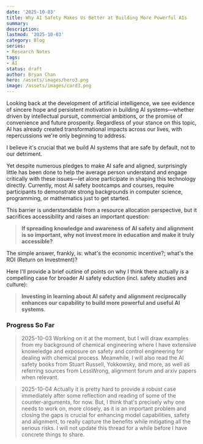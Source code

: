 ```yaml
---
date: '2025-10-03'
title: Why AI Safety Makes Us Better at Building More Powerful AIs
summary: 
description: 
lastmod: '2025-10-03'
category: Blog
series:
- Research Notes
tags:
- AI
status: draft
author: Bryan Chan
hero: /assets/images/hero3.png
image: /assets/images/card3.png
---
```


Looking back at the development of artificial intelligence, we see evidence of sincere hope and persistent motivation in building AI systems—whether driven by intellectual pursuit, commercial ambitions, or the promise of convenience and future prosperity. Regardless of your stance on this topic, AI has already created transformational impacts across our lives, with repercussions we're only beginning to address.

I believe it's crucial that we build AI systems that are safe by default, not to our detriment.

Yet despite numerous pledges to make AI safe and aligned, surprisingly little has been done to help the average person understand and engage critically with these issues—let alone participate in shaping this technology directly. Currently, most AI safety bootcamps and courses, require participants to demonstrate strong backgrounds in computer science, programming, or mathematics just to get started.

This barrier is understandable from a resource allocation perspective, but it sacrifices accessibility and raises an important question: 

> **If spreading knowledge and awareness of AI safety and alignment is so important, why not invest more in education and make it truly accessible?**

The simple answer, frankly, is: what's the economic incentive?; what's the ROI (Return on Investment)?

Here I'll provide a brief outline of points on why I think there actually *is* a compelling case for broader AI safety eduction (incl. safety studies and culture): 

> **Investing in learning about AI safety and alignment reciprocally enhances our capability to build more powerful and useful AI systems**.

### Progress So Far

> 2025-10-03
> Working on it at the moment, but I will draw examples from my background of chemical engineering where I have extensive knoweledge and exposure on safety and control engineering for dealing with chemical process. Meanwhile, I will also read the AI safety books from Stuart Russell, Yokkowsky, and more, as well as referring sources from LessWrong, alignment forum and arxiv papers when relevant.

> 2025-10-04
> Actually it is pretty hard to provide a robust case immediately after some reflection and reading of some of the counter-arguments, for now. But, I think that's precisely why one needs to work on, more closely, as it is an important problem and closing the gaps is crucial for enhancing model capabilities, safety and alignment, to really capture the benefits while mitigating all the serious risks. I will not update this thread for a while before I have concrete things to share.

